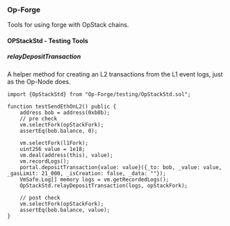 ### Op-Forge 

Tools for using forge with OpStack chains. 

#### OPStackStd - Testing Tools 

##### relayDepositTransaction 
A helper method for creating an L2 transactions from the L1 event logs, just as the Op-Node does. 

```solidity
import {OpStackStd} from "Op-Forge/testing/OpStackStd.sol";

function testSendEthOnL2() public {
    address bob = address(0xb0b);
    // pre check
    vm.selectFork(opStackFork);
    assertEq(bob.balance, 0);
    
    vm.selectFork(l1Fork);
    uint256 value = 1e18;
    vm.deal(address(this), value);
    vm.recordLogs();
    portal.depositTransaction{value: value}({_to: bob, _value: value, _gasLimit: 21_000, _isCreation: false, _data: ""});
    VmSafe.Log[] memory logs = vm.getRecordedLogs();
    OpStackStd.relayDepositTransaction(logs, opStackFork);

    // post check
    vm.selectFork(opStackFork);
    assertEq(bob.balance, value);
}
```